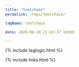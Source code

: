 ```yaml
---
title: "toolchain"
permalink: /tags/toolchain/

tagName: toolchain

date: 2020-08-28 21:43:37 +0300

---
```


{% include taglogic.html %}

{% include links.html %}
